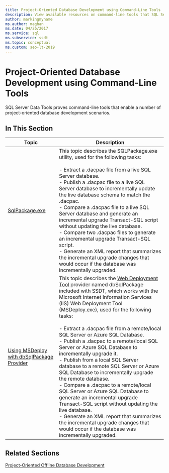 ```yaml
---
title: Project-Oriented Database Development using Command-Line Tools
description: View available resources on command-line tools that SQL Server Data Tools provides for working with .dacpac files, such as SQLPackage.exe and dbSqlPackage.
author: markingmyname
ms.author: maghan
ms.date: 04/26/2017
ms.service: sql
ms.subservice: ssdt
ms.topic: conceptual
ms.custom: seo-lt-2019
---
```


# Project-Oriented Database Development using Command-Line Tools

SQL Server Data Tools proves command-line tools that enable a number of project-oriented database development scenarios.  
  
## In This Section  
  
|Topic|Description|  
|-|-|  
|[SqlPackage.exe](../tools/sqlpackage/sqlpackage.md)|This topic describes the SQLPackage.exe utility, used for the following tasks:<br /><br />-   Extract a .dacpac file from a live SQL Server database.<br />-   Publish a .dacpac file to a live SQL Server database to incrementally update the live database schema to match the .dacpac.<br />-   Compare a .dacpac file to a live SQL Server database and generate an incremental upgrade Transact\-SQL script without updating the live database.<br />-   Compare two .dacpac files to generate an incremental upgrade Transact\-SQL script.<br />-   Generate an XML report that summarizes the incremental upgrade changes that would occur if the database was incrementally upgraded.|  
|[Using MSDeploy with dbSqlPackage Provider](../ssdt/using-msdeploy-with-dbsqlpackage-provider.md)|This topic describes the [Web Deployment Tool](/previous-versions/windows/it-pro/windows-server-2008-R2-and-2008/dd568996(v=ws.10)) provider named dbSqlPackage included with SSDT, which works with the Microsoft Internet Information Services (IIS) Web Deployment Tool (MSDeploy.exe), used for the following tasks:<br /><br />-   Extract a .dacpac file from a remote/local SQL Server or Azure SQL Database.<br />-   Publish a .dacpac to a remote/local SQL Server or Azure SQL Database to incrementally upgrade it.<br />-   Publish from a local SQL Server database to a remote SQL Server or Azure SQL Database to incrementally upgrade the remote database.<br />-   Compare a .dacpac to a remote/local SQL Server or Azure SQL Database to generate an incremental upgrade Transact\-SQL script without updating the live database.<br />-   Generate an XML report that summarizes the incremental upgrade changes that would occur if the database was incrementally upgraded.|  
  
## Related Sections  
[Project-Oriented Offline Database Development](../ssdt/project-oriented-offline-database-development.md)  
